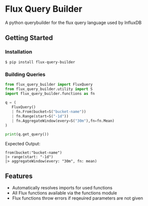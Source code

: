 # Flux Query Builder

A python querybuilder for the flux query language used by InfluxDB

## Getting Started

### Installation

```shell
$ pip install flux-query-builder
 ```

 ### Building Queries

 ```py
from flux_query_builder import FluxQuery
from flux_query_builder.utility import S
import flux_query_builder.functions as fn
	
q = (
	FluxQuery() 
	| fn.From(bucket=S("bucket-name")) 
	| fn.Range(start=S("-1d"))
	| fn.AggregateWindow(every=S("30m"),fn=fn.Mean)
)

print(q.get_query())
```

Expected Output:

```flux
from(bucket:"bucket-name")
|> range(start: "-1d")
|> aggregateWindow(every: "30m", fn: mean)
```

## Features

- Automatically resolves imports for used functions
- All Flux functions available via the functions module
- Flux functions throw errors if reqeuired parameters are not given 

## 